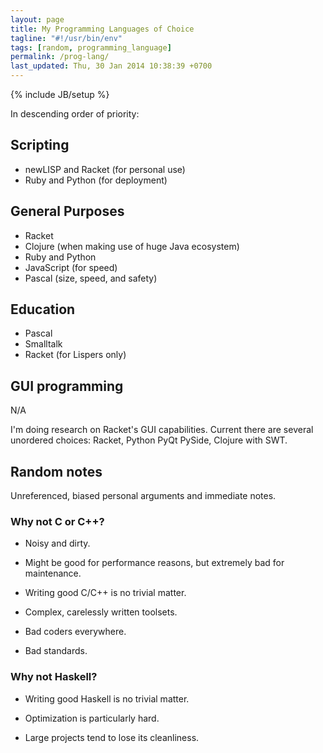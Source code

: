 ```yaml
---
layout: page
title: My Programming Languages of Choice
tagline: "#!/usr/bin/env"
tags: [random, programming_language]
permalink: /prog-lang/
last_updated: Thu, 30 Jan 2014 10:38:39 +0700
---
```

{% include JB/setup %}

In descending order of priority:

## Scripting ##

* newLISP and Racket (for personal use)
* Ruby and Python (for deployment)

## General Purposes ##

* Racket
* Clojure (when making use of huge Java ecosystem)
* Ruby and Python
* JavaScript (for speed)
* Pascal (size, speed, and safety)

## Education ##

* Pascal
* Smalltalk
* Racket (for Lispers only)

## GUI programming ##

N/A

I'm doing research on Racket's GUI capabilities.  Current there are several
unordered choices: Racket, Python PyQt PySide, Clojure with SWT.

## Random notes ##

Unreferenced, biased personal arguments and immediate notes.

### Why not C or C++? ###

* Noisy and dirty.

* Might be good for performance reasons, but extremely bad for maintenance.

* Writing good C/C++ is no trivial matter.

* Complex, carelessly written toolsets.

* Bad coders everywhere.

* Bad standards.

### Why not Haskell? ###

* Writing good Haskell is no trivial matter.

* Optimization is particularly hard.

* Large projects tend to lose its cleanliness.
